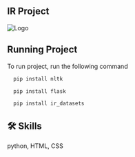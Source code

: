 
## IR Project



![Logo]([https://th.bing.com/th/id/R.d19cabd4de1c72f049833f3f4de9c037?rik=mQx6JicGANMp7w&riu=http%3a%2f%2fclipart-library.com%2fimage_gallery%2f323879.jpg&ehk=bHCKqofqqmcWj8XUjzrpArWZ%2fPSM%2bTJEb3CrA6sh4E8%3d&risl=&pid=ImgRaw&r=0](https://cdn.imgbin.com/24/19/1/imgbin-search-engine-information-retrieval-google-car-illustration-G1SKT7CM98m6jwefNeseLVTFB.jpg))


## Running Project

To run project, run the following command

```bash
  pip install nltk
```

```bash
  pip install flask
```

```bash
  pip install ir_datasets
```


## 🛠 Skills
python, HTML, CSS


